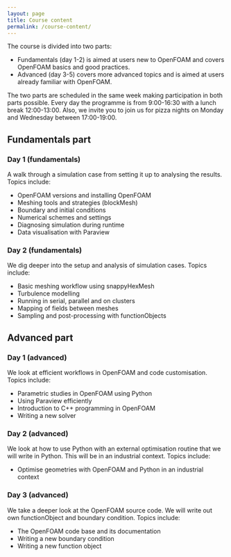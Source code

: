 ```yaml
---
layout: page
title: Course content
permalink: /course-content/
---
```


The course is divided into two parts:

* Fundamentals (day 1-2) is aimed at users new to OpenFOAM and covers OpenFOAM basics and good practices. 
* Advanced (day 3-5) covers more advanced topics and is aimed at users already familiar with OpenFOAM.

The two parts are scheduled in the same week making participation in both parts possible. Every day the programme is from 9:00-16:30 with a lunch break 12:00-13:00. Also, we invite you to join us for pizza nights on Monday and Wednesday between 17:00-19:00.  

## Fundamentals part
### Day 1 (fundamentals)
A walk through a simulation case from setting it up to analysing the results. Topics include:

- OpenFOAM versions and installing OpenFOAM
- Meshing tools and strategies (blockMesh)
- Boundary and initial conditions
- Numerical schemes and settings
- Diagnosing simulation during runtime
- Data visualisation with Paraview

### Day 2 (fundamentals)
We dig deeper into the setup and analysis of simulation cases. Topics include:

- Basic meshing workflow using snappyHexMesh
- Turbulence modelling
- Running in serial, parallel and on clusters
- Mapping of fields between meshes
- Sampling and post-processing with functionObjects

## Advanced part
### Day 1 (advanced)
We look at efficient workflows in OpenFOAM and code customisation. Topics include:

- Parametric studies in OpenFOAM using Python
- Using Paraview efficiently
- Introduction to C++ programming in OpenFOAM
- Writing a new solver

### Day 2 (advanced)
We look at how to use Python with an external optimisation routine that we will write in Python. This will be in an industrial context. Topics include:

- Optimise geometries with OpenFOAM and Python in an industrial context

### Day 3 (advanced)
We take a deeper look at the OpenFOAM source code. We will write out own functionObject and boundary condition. Topics include:

- The OpenFOAM code base and its documentation
- Writing a new boundary condition
- Writing a new function object
